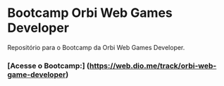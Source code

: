 # Bootcamp Orbi Web Games Developer
Repositório para o Bootcamp da Orbi Web Games Developer.
### [Acesse o Bootcamp:] (https://web.dio.me/track/orbi-web-game-developer)
